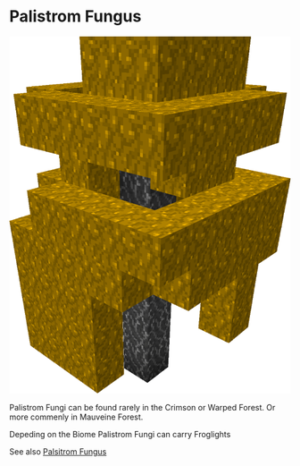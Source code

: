 # Palistrom Fungus

<img src="../../assets/palistrom_fungus.png">

Palistrom Fungi can be found rarely in the Crimson or Warped Forest.
Or more commenly in Mauveine Forest.

Depeding on the Biome Palistrom Fungi can carry Froglights
<Item name="ochre_froglight"/>
<Item name="verdant_froglight"/>
<Item name="pearlescent_froglight"/>

See also [Palsitrom Fungus](../blocks/palistrom.md)
